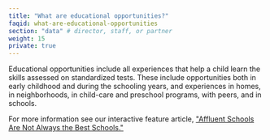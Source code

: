 ```yaml
---
title: "What are educational opportunities?"
faqid: what-are-educational-opportunities
section: "data" # director, staff, or partner
weight: 15
private: true
---
```

Educational opportunities include all experiences that help a child learn the skills assessed on standardized tests. These include opportunities both in early childhood and during the schooling years, and experiences in homes, in neighborhoods, in child-care and preschool programs, with peers, and in schools. 
 
For more information see our interactive feature article, <a href="/discoveries/affluent-schools-are-not-always-best/">"Affluent Schools Are Not Always the Best Schools."</a>

